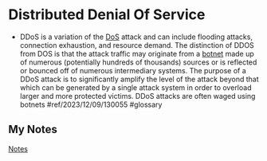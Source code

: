 # Distributed Denial Of Service
- DDoS is a variation of the [DoS](denial-of-service.md) attack and can include flooding attacks, connection exhaustion, and resource demand. The distinction of DDOS from DOS is that the attack traffic may originate from a [botnet](botnet.md) made up of numerous (potentially hundreds of thousands) sources or is reflected or bounced off of numerous intermediary systems. The purpose of a DDoS attack is to significantly amplify the level of the attack beyond that which can be generated by a single attack system in order to overload larger and more protected victims. DDoS attacks are often waged using botnets #ref/2023/12/09/130055 #glossary
## My Notes
[Notes](mynotes/distributed-denial-of-service-notes.md)
